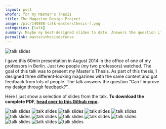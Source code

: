 ```yaml
---
layout: post
whofor: for my Master's Thesis
title: The Magazine Design Project
image: /pic/140808-talk-mastersthesis-f.png
categories: [talk]
summary: Maybe my best-designed slides to date. Answers the question if one can improve graphic design through feedback.
permalink: mastersthesisdefense
---
```


![talk slides](/pic/0000_talks/140701-mastersthesisslides.gif)

I gave this 60min presentation in August 2014 in the office of one of my professors in Berlin. Just two people (my two professors) watched. The goal of this talk was to present my Master's Thesis. As part of this thesis, I designed three different-looking magazines with the same content and got feedback from lots of people. The talk answers the question “Can I improve my design through feedback?”.

Here I just show a selection of slides from the talk. **To download the complete PDF, [head over to this Github repo](https://github.com/lisacharlotterost/talk-slides).**

![talk slides](/pic/0000_talks/140701-mastersthesisslides-2.png)
![talk slides](/pic/0000_talks/140701-mastersthesisslides-3.png)
![talk slides](/pic/0000_talks/140701-mastersthesisslides-4.png)
![talk slides](/pic/0000_talks/140701-mastersthesisslides-5.png)
![talk slides](/pic/0000_talks/140701-mastersthesisslides-6.png)
![talk slides](/pic/0000_talks/140701-mastersthesisslides-7.png)
![talk slides](/pic/0000_talks/140701-mastersthesisslides-8.png)
![talk slides](/pic/0000_talks/140701-mastersthesisslides-9.png)
![talk slides](/pic/0000_talks/140701-mastersthesisslides-10.png)
![talk slides](/pic/0000_talks/140701-mastersthesisslides-11.png)
![talk slides](/pic/0000_talks/140701-mastersthesisslides-12.png)
![talk slides](/pic/0000_talks/140701-mastersthesisslides-13.png)
![talk slides](/pic/0000_talks/140701-mastersthesisslides-14.png)

